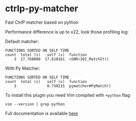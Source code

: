 ctrlp-py-matcher
================

Fast CtrlP matcher based on python

Performance difference is up to x22, look those profiling log:

Default matcher:
```
FUNCTIONS SORTED ON SELF TIME
count  total (s)   self (s)  function
    3  17.768008  17.610161  <SNR>102_MatchIt()
```

With Py Matcher:
```
FUNCTIONS SORTED ON SELF TIME
count  total (s)   self (s)  function
    3              0.730215  pymatcher#PyMatch()
```

To install this plugin you need Vim compiled with `+python` flag:
```
vim --version | grep python
```

Full documentation is available [here](https://github.com/FelikZ/ctrlp-py-matcher/blob/master/doc/pymatcher.txt)
